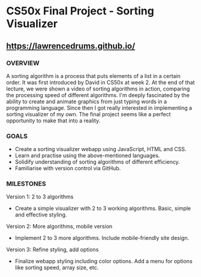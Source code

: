 # CS50x Final Project - Sorting Visualizer
## https://lawrencedrums.github.io/
### OVERVIEW
A sorting algorithm is a process that puts elements of a list in a certain order. It was first introduced by David in CS50x at week 2. At the end of that lecture, we were shown a video of sorting algorithms in action, comparing the processing speed of different algorithms. I'm deeply fascinated by the ability to create and animate graphics from just typing words in a programming language. Since then I got really interested in implementing a sorting visualizer of my own. The final project seems like a perfect opportunity to make that into a reality.
### GOALS
 - Create a sorting visualizer webapp using JavaScript, HTML and CSS.
 - Learn and practise using the above-mentioned languages.
 - Solidify understanding of sorting algorithms of different efficiency.
 - Familiarise with version control via GitHub.
### MILESTONES
Version 1: 2 to 3 algorithms
 - Create a simple visualizer with 2 to 3 working algorithms. Basic, simple and effective styling. 

Version 2: More algorithms, mobile version
 - Implement 2 to 3 more algorithms. Include mobile-friendly site design.

Version 3: Refine styling, add options
 - Finalize webapp styling including color options. Add a menu for options like sorting speed, array size, etc.
